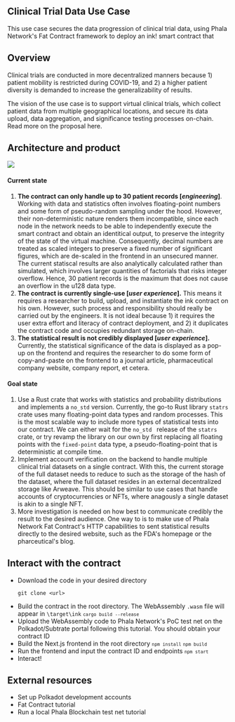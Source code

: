 ## Clinical Trial Data Use Case
This use case secures the data progression of clinical trial data, using Phala Network's Fat Contract framework to deploy an ink! smart contract that 

## Overview
Clinical trials are conducted in more decentralized manners because 1) patient mobility is restricted during COVID-19, and 2) a higher patient diversity is demanded to increase the generalizability of results. 

The vision of the use case is to support virtual clinical trials, which collect patient data from multiple geographical locations, and secure its data upload, data aggregation, and significance testing processes on-chain. Read more on the proposal here.

## Architecture and product
![](docs/architecture.png)

#### Current state
1. **The contract can only handle up to 30 patient records [_engineering_]**. Working with data and statistics often involves floating-point numbers and some form of pseudo-random sampling under the hood. However, their non-deterministic nature renders them incompatible, since each node in the network needs to be able to independently execute the smart contract and obtain an identitical output, to preserve the integrity of the state of the virtual machine. Consequently, decimal numbers are treated as scaled integers to preserve a fixed number of significant figures, which are de-scaled in the frontend in an unsecured manner. The current statiscal results are also analytically calculated rather than simulated, which involves larger quantities of factorials that risks integer overflow. Hence, 30 patient records is the maximum that does not cause an overflow in the u128 data type. 
2. **The contract is currently single-use [_user experience_].** This means it requires a researcher to build, upload, and instantiate the ink contract on his own. However, such process and responsibility should really be carried out by the engineers. It is not ideal because 1) it requires the user extra effort and literacy of contract deployment, and 2) it duplicates the contract code and occupies redundant storage on-chain. 
3. **The statistical result is not credibly displayed [_user experience_].** Currently, the statistical significance of the data is displayed as a pop-up on the frontend and requires the researcher to do some form of copy-and-paste on the frontend to a journal article, pharmaceutical company website, company report, et cetera. 

#### Goal state
1. Use a Rust crate that works with statistics and probability distributions and implements a `no_std` version. Currently, the go-to Rust library `statrs` crate uses many floating-point data types and random processes. This is the most scalable way to include more types of statistical tests into our contract. We can either wait for the `no_std ` release of the `statrs` crate, or try revamp the library on our own by first replacing all floating points with the `fixed-point` data type, a pseudo-floating-point that is deterministic at compile time.
2. Implement account verification on the backend to handle multiple clinical trial datasets on a single contract. With this, the current storage of the full dataset needs to reduce to such as the storage of the hash of the dataset, where the full dataset resides in an external decentralized storage like Arweave. This should be similar to use cases that handle accounts of cryptocurrencies or NFTs, where anagously a single dataset is akin to a single NFT.
3. More investigation is needed on how best to communicate credibly the result to the desired audience. One way to is to make use of Phala Network Fat Contract's HTTP capabilities to sent statistical results directly to the desired website, such as the FDA's homepage or the pharceutical's blog. 

## Interact with the contract 
- Download the code in your desired directory
  ```
  git clone <url>
  ```
- Build the contract in the root directory. The WebAssembly `.wasm` file will appear in `\target\ink`
<code>`cargo build --release`</code>
- Upload the WebAssembly code to Phala Network's PoC test net on the Polkadot/Subtrate portal following this tutorial. You should obtain your contract ID
- Build the Next.js frontend in the root directory
<code>`npm install`</code>
<code>`npm build`</code>
- Run the frontend and input the contract ID and endpoints 
<code>`npm start`</code>
- Interact!

## External resources
- Set up Polkadot development accounts
- Fat Contract tutorial
- Run a local Phala Blockchain test net tutorial
